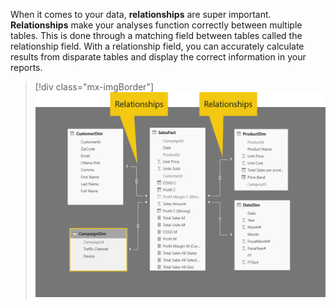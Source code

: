When it comes to your data, **relationships** are super important. **Relationships** make your analyses function correctly between multiple tables. This is done through a matching field between tables called the relationship field. With a relationship field, you can accurately calculate results from disparate tables and display the correct information in your reports.

> [!div class="mx-imgBorder"]
> [![A relationship view in Power BI with multiple relationship fields.](../media/relationships.png)](../media/relationships.png#lightbox)
